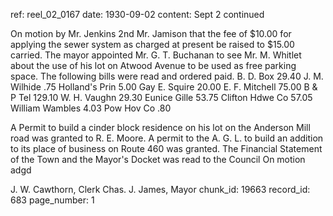 ref: reel_02_0167
date: 1930-09-02
content: Sept 2 continued

On motion by Mr. Jenkins 2nd Mr. Jamison that the fee of $10.00 for applying the sewer system as charged at present be raised to $15.00 carried.
The mayor appointed Mr. G. T. Buchanan to see Mr. M. Whitlet about the use of his lot on Atwood Avenue to be used as free parking space.
The following bills were read and ordered paid.
B. D. Box 29.40
J. M. Wilhide .75
Holland's Prin 5.00
Gay E. Squire 20.00
E. F. Mitchell 75.00
B & P Tel 129.10
W. H. Vaughn 29.30
Eunice Gille 53.75
Clifton Hdwe Co 57.05
William Wambles 4.03
Pow Hov Co .80

A Permit to build a cinder block residence on his lot on the Anderson Mill road was granted to R. E. Moore.
A permit to the A. G. L. to build an addition to its place of business on Route 460 was granted.
The Financial Statement of the Town and the Mayor's Docket was read to the Council On motion adgd

J. W. Cawthorn, Clerk
Chas. J. James, Mayor
chunk_id: 19663
record_id: 683
page_number: 1

